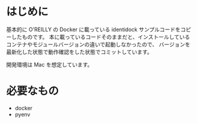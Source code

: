 # はじめに

基本的に O'REILLY の Docker に載っている identidock サンプルコードをコピーしたものです。
本に載っているコードそのままだと、インストールしているコンテナやモジュールバージョンの違いで起動しなかったので、
バージョンを最新化した状態で動作確認をした状態でコミットしています。

開発環境は Mac を想定しています。

# 必要なもの

* docker
* pyenv
